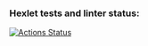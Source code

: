 ### Hexlet tests and linter status:
[![Actions Status](https://github.com/ZetoOfficial/python-project-lvl1/workflows/hexlet-check/badge.svg)](https://github.com/ZetoOfficial/python-project-lvl1/actions)